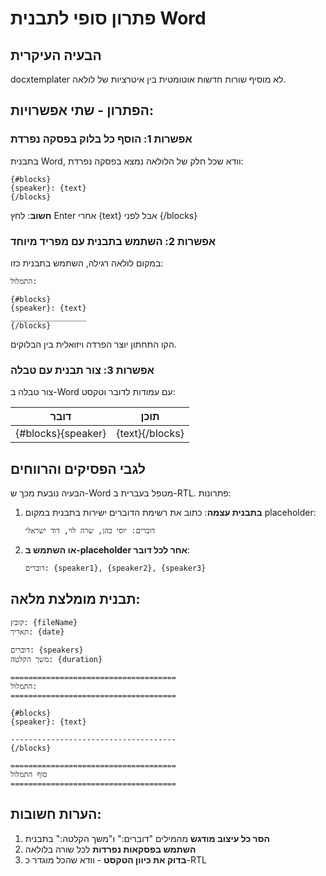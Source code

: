 # פתרון סופי לתבנית Word

## הבעיה העיקרית
docxtemplater לא מוסיף שורות חדשות אוטומטית בין איטרציות של לולאה.

## הפתרון - שתי אפשרויות:

### אפשרות 1: הוסף כל בלוק בפסקה נפרדת
בתבנית Word, וודא שכל חלק של הלולאה נמצא בפסקה נפרדת:

```
{#blocks}
{speaker}: {text}
{/blocks}
```

**חשוב**: לחץ Enter אחרי {text} אבל לפני {/blocks}

### אפשרות 2: השתמש בתבנית עם מפריד מיוחד
במקום לולאה רגילה, השתמש בתבנית כזו:

```
התמלול:

{#blocks}
{speaker}: {text}
_________________
{/blocks}
```

הקו התחתון יוצר הפרדה ויזואלית בין הבלוקים.

### אפשרות 3: צור תבנית עם טבלה
צור טבלה ב-Word עם עמודות לדובר וטקסט:

| דובר | תוכן |
|------|------|
| {#blocks}{speaker} | {text}{/blocks} |

## לגבי הפסיקים והרווחים
הבעיה נובעת מכך ש-Word מטפל בעברית ב-RTL. פתרונות:

1. **בתבנית עצמה**: כתוב את רשימת הדוברים ישירות בתבנית במקום placeholder:
   ```
   דוברים: יוסי כהן, שרה לוי, דוד ישראלי
   ```

2. **או השתמש ב-placeholder אחר לכל דובר**:
   ```
   דוברים: {speaker1}, {speaker2}, {speaker3}
   ```

## תבנית מומלצת מלאה:

```
קובץ: {fileName}
תאריך: {date}

דוברים: {speakers}
משך הקלטה: {duration}

=====================================
התמלול:
=====================================

{#blocks}
{speaker}: {text}

-------------------------------------
{/blocks}

=====================================
סוף התמלול
=====================================
```

## הערות חשובות:
1. **הסר כל עיצוב מודגש** מהמילים "דוברים:" ו"משך הקלטה:" בתבנית
2. **השתמש בפסקאות נפרדות** לכל שורה בלולאה
3. **בדוק את כיוון הטקסט** - וודא שהכל מוגדר כ-RTL